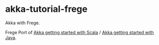 akka-tutorial-frege
===================

Akka with Frege. 

Frege Port of [Akka getting started with Scala](http://doc.akka.io/docs/akka/2.0/intro/getting-started-first-scala.html) 
/ [Akka getting started with Java](http://doc.akka.io/docs/akka/2.0.2/intro/getting-started-first-java.html).
